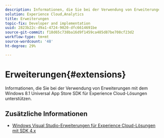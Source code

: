 ```yaml
---
description: Informationen, die Sie bei der Verwendung von Erweiterungen mit dem Windows 8.1 Universal App Store SDK für Experience Cloud-Lösungen unterstützen.
solution: Experience Cloud,Analytics
title: Erweiterungen
topic-fix: Developer and implementation
uuid: 2823b22c-d9a1-4724-9020-dfc6614691be
source-git-commit: f18d65c738ba16d9f1459ca485d87be708cf23d2
workflow-type: tm+mt
source-wordcount: '48'
ht-degree: 29%

---
```



# Erweiterungen{#extensions}

Informationen, die Sie bei der Verwendung von Erweiterungen mit dem Windows 8.1 Universal App Store SDK für Experience Cloud-Lösungen unterstützen.

## Zusätzliche Informationen

+ [Windows Visual Studio-Erweiterungen für Experience Cloud-Lösungen mit SDK 4.x](/help/windows-appstore/extensions/win-vse-4x.md)
